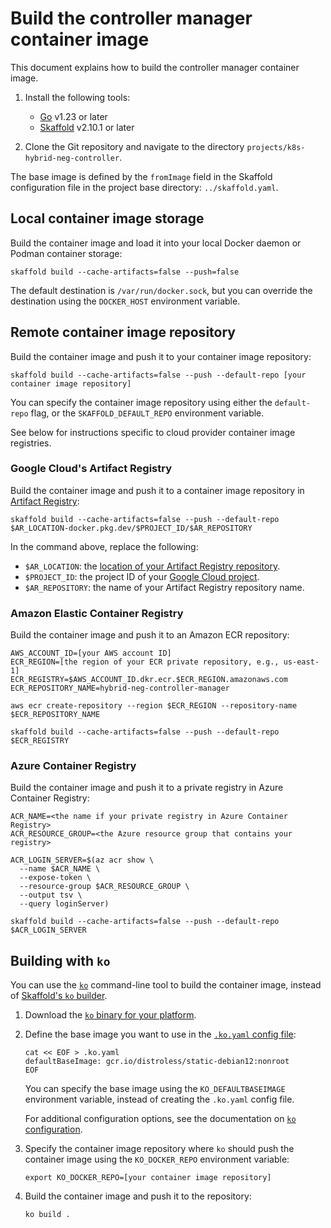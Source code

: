 # Build the controller manager container image

This document explains how to build the controller manager container image.

1.  Install the following tools:

    - [Go](https://golang.org/doc/install) v1.23 or later
    - [Skaffold](https://skaffold.dev/docs/install/#standalone-binary) v2.10.1
      or later

1.  Clone the Git repository and navigate to the directory
    `projects/k8s-hybrid-neg-controller`.

The base image is defined by the `fromImage` field in the Skaffold configuration
file in the project base directory: `../skaffold.yaml`.

## Local container image storage

Build the container image and load it into your local Docker daemon or Podman
container storage:

```shell
skaffold build --cache-artifacts=false --push=false
```

The default destination is `/var/run/docker.sock`, but you can override the
destination using the `DOCKER_HOST` environment variable.

## Remote container image repository

Build the container image and push it to your container image repository:

```shell
skaffold build --cache-artifacts=false --push --default-repo [your container image repository]
```

You can specify the container image repository using either the `default-repo`
flag, or the `SKAFFOLD_DEFAULT_REPO` environment variable.

See below for instructions specific to cloud provider container image
registries.

### Google Cloud's Artifact Registry

Build the container image and push it to a container image repository in
[Artifact Registry](https://cloud.google.com/artifact-registry/docs/overview):

```shell
skaffold build --cache-artifacts=false --push --default-repo $AR_LOCATION-docker.pkg.dev/$PROJECT_ID/$AR_REPOSITORY
```

In the command above, replace the following:

- `$AR_LOCATION`: the
  [location of your Artifact Registry repository](https://cloud.google.com/artifact-registry/docs/repositories/repo-locations).
- `$PROJECT_ID`: the project ID of your
  [Google Cloud project](https://cloud.google.com/resource-manager/docs/creating-managing-projects).
- `$AR_REPOSITORY`: the name of your Artifact Registry repository name.

### Amazon Elastic Container Registry

Build the container image and push it to an Amazon ECR repository:

```shell
AWS_ACCOUNT_ID=[your AWS account ID]
ECR_REGION=[the region of your ECR private repository, e.g., us-east-1]
ECR_REGISTRY=$AWS_ACCOUNT_ID.dkr.ecr.$ECR_REGION.amazonaws.com
ECR_REPOSITORY_NAME=hybrid-neg-controller-manager

aws ecr create-repository --region $ECR_REGION --repository-name $ECR_REPOSITORY_NAME

skaffold build --cache-artifacts=false --push --default-repo $ECR_REGISTRY
```

### Azure Container Registry

Build the container image and push it to a private registry in Azure Container
Registry:

```shell
ACR_NAME=<the name if your private registry in Azure Container Registry>
ACR_RESOURCE_GROUP=<the Azure resource group that contains your registry>

ACR_LOGIN_SERVER=$(az acr show \
  --name $ACR_NAME \
  --expose-token \
  --resource-group $ACR_RESOURCE_GROUP \
  --output tsv \
  --query loginServer)

skaffold build --cache-artifacts=false --push --default-repo $ACR_LOGIN_SERVER
```

## Building with `ko`

You can use the [`ko`](https://ko.build/) command-line tool to build the
container image, instead of
[Skaffold's `ko` builder](https://skaffold.dev/docs/builders/builder-types/ko/).

1.  Download the [`ko` binary for your platform](https://ko.build/install/).

1.  Define the base image you want to use in the
    [`.ko.yaml` config file](https://ko.build/configuration/):

    ```shell
    cat << EOF > .ko.yaml
    defaultBaseImage: gcr.io/distroless/static-debian12:nonroot
    EOF
    ```

    You can specify the base image using the `KO_DEFAULTBASEIMAGE` environment
    variable, instead of creating the `.ko.yaml` config file.

    For additional configuration options, see the documentation on
    [`ko` configuration](https://ko.build/configuration/).

1.  Specify the container image repository where `ko` should push the container
    image using the `KO_DOCKER_REPO` environment variable:

    ```shell
    export KO_DOCKER_REPO=[your container image repository]
    ```

1.  Build the container image and push it to the repository:

    ```shell
    ko build .
    ```
